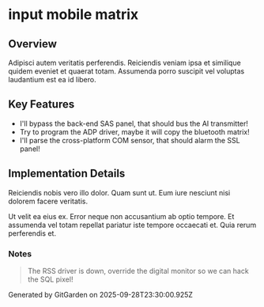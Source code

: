 # input mobile matrix

## Overview
Adipisci autem veritatis perferendis. Reiciendis veniam ipsa et similique quidem eveniet et quaerat totam. Assumenda porro suscipit vel voluptas laudantium est ea id libero.

## Key Features
- I'll bypass the back-end SAS panel, that should bus the AI transmitter!
- Try to program the ADP driver, maybe it will copy the bluetooth matrix!
- I'll parse the cross-platform COM sensor, that should alarm the SSL panel!

## Implementation Details
Reiciendis nobis vero illo dolor. Quam sunt ut. Eum iure nesciunt nisi dolorem facere veritatis.
 Ut velit ea eius ex. Error neque non accusantium ab optio tempore. Et assumenda vel totam repellat pariatur iste tempore occaecati et. Quia rerum perferendis et.

### Notes
> The RSS driver is down, override the digital monitor so we can hack the SQL pixel!

Generated by GitGarden on 2025-09-28T23:30:00.925Z